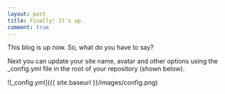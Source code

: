 ```yaml
---
layout: post
title: Finally! It's up.
comment: true
---
```

This blog is up now. So, what do you have to say?

Next you can update your site name, avatar and other options using the _config.yml file in the root of your repository (shown below).

![_config.yml]({{ site.baseurl }}/images/config.png)
